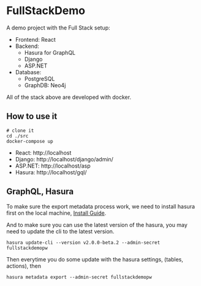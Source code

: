 # FullStackDemo

A demo project with the Full Stack setup:

- Frontend: React
- Backend:
  - Hasura for GraphQL
  - Django
  - ASP.NET
- Database:
  - PostgreSQL
  - GraphDB: Neo4j

All of the stack above are developed with docker.

## How to use it

```
# clone it
cd ./src
docker-compose up
```

- React: http://localhost
- Django: http://localhost/django/admin/
- ASP.NET: http://localhost/asp
- Hasura: http://localhost/gql/

## GraphQL, Hasura

To make sure the export metadata process work, we need to install hasura first on the local machine, [Install Guide](https://hasura.io/docs/latest/graphql/core/hasura-cli/install-hasura-cli.html).

And to make sure you can use the latest version of the hasura, you may need to update the cli to the latest version.

`hasura update-cli --version v2.0.0-beta.2 --admin-secret fullstackdemopw`

Then everytime you do some update with the hasura settings, (tables, actions), then

`hasura metadata export --admin-secret fullstackdemopw`
